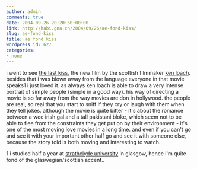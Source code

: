 ```yaml
---
author: admin
comments: true
date: 2004-09-26 20:20:50+00:00
link: http://habi.gna.ch/2004/09/26/ae-fond-kiss/
slug: ae-fond-kiss
title: ae fond kiss
wordpress_id: 627
categories:
- none
---
```


i went to see [the last kiss](http://imdb.com/title/tt0380366/), the new film by the scottish filmmaker [ken loach](http://imdb.com/name/nm0516360/). besides that i was blown away from the language everyone in that movie speaks1 i just loved it.
as always ken loach is able to draw a very intense portrait of simple people (simple in a good way). his way of directing a movie is so far away from the way movies are don in hollywood. the people are real, so real that you start to sniff if they cry or laugh with them when they tell jokes.
although the movie is quite bitter - it's about the romance between a wee irish gal and a tall pakistani bloke, which seem not to be able to flee from the constraints they get put on by their environment - it's one of the most moving love movies in a long time. and even if you can't go and see it with your important other half go and see it with someone else, because the story told is  both moving and interesting to watch.

1 i studied half a year at [strathclyde university](http://www.strath.ac.uk/) in glasgow, hence i'm quite fond of the glaswegian/scottish accent..
